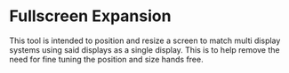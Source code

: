# Fullscreen Expansion
This tool is intended to position and resize a screen to match multi display systems using said displays as a single display. This is to help remove the need for fine tuning the position and size hands free.
